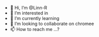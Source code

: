 - 👋 Hi, I’m @Linn-R
- 👀 I’m interested in <coding>
- 🌱 I’m currently learning <html>
- 💞️ I’m looking to collaborate on chromee
- 📫 How to reach me ...?

<!---
Linn-R/Linn-R is a ✨ special ✨ repository because its `README.md` (this file) appears on your GitHub profile.
You can click the Preview link to take a look at your changes.
--->
